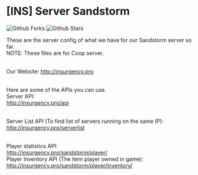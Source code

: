 # [INS] Server Sandstorm

![Github Forks](https://img.shields.io/github/forks/zWolfi/INS_Sandstorm?color=blue&style=flat-square)
![Github Stars](https://img.shields.io/github/stars/zWolfi/INS_Sandstorm?color=yellow&style=flat-square)

These are the server config of what we have for our Sandstorm server so far.<br>
NOTE: These files are for Coop server.<br><br>


Our Website: http://insurgency.pro<br><br>


Here are some of the APIs you can use.<br>
Server API:<br>
http://insurgency.pro/api<br><br>

Server List API (To find list of servers running on the same IP):<br>
http://insurgency.pro/serverlist<br><br>

Player statistics API:<br>
http://insurgency.pro/sandstorm/player/<br>
Player Inventory API (The item player owned in game):<br>
http://insurgency.pro/sandstorm/player/inventory/
